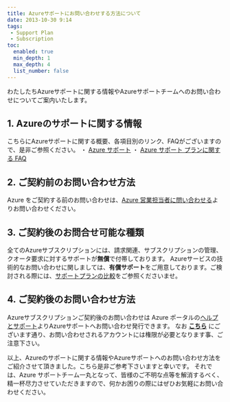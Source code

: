 ```yaml
---
title: Azureサポートにお問い合わせする方法について
date: 2013-10-30 9:14
tags:
 - Support Plan
 - Subscription
toc:
  enabled: true
  min_depth: 1
  max_depth: 4
  list_number: false
---
```

わたしたちAzureサポートに関する情報やAzureサポートチームへのお問い合わせについてご案内いたします。

## 1. Azureのサポートに関する情報
こちらにAzureサポートに関する概要、各項目別のリンク、FAQがございますので、是非ご参照ください。
・ [Azure サポート](https://azure.microsoft.com/ja-jp/support/)
・ [Azure サポート プランに関する FAQ](https://azure.microsoft.com/ja-jp/support/faq/)

## 2. ご契約前のお問い合わせ方法
Azure をご契約する前のお問い合わせは、[Azure 営業担当者に問い合わせる](https://azure.microsoft.com/ja-jp/contact/)よりお問い合わせください。

## 3. ご契約後のお問合せ可能な種類
全てのAzureサブスクリプションには、請求関連、サブスクリプションの管理、クオータ要求に対するサポートが**無償**で付帯しております。
Azureサービスの技術的なお問い合わせに関しましては、**有償サポート**をご用意しております。ご検討される際には、[サポートプランの比較](https://azure.microsoft.com/ja-jp/support/plans/)をご参照くださいませ。

## 4. ご契約後のお問い合わせ方法
Azureサブスクリプションご契約後のお問い合わせは Azure ポータルの[ヘルプとサポート](https://learn.microsoft.com/ja-jp/azure/azure-portal/supportability/how-to-create-azure-support-request)よりAzureサポートへお問い合わせ発行できます。
なお **[こちら](https://learn.microsoft.com/ja-jp/azure/azure-portal/supportability/how-to-create-azure-support-request#azure-role-based-access-control)** にございます通り、お問い合わせされるアカウントには権限が必要となります事、ご注意下さい。

以上、Azureのサポートに関する情報やAzureサポートへのお問い合わせ方法をご紹介させて頂きました。こちら是非ご参考下さいますと幸いです。
それでは、Azure サポートチーム一丸となって、皆様のご不明な点等を解消するべく、精一杯尽力させていただきますので、何かお困りの際にはぜひお気軽にお問い合わせください。
